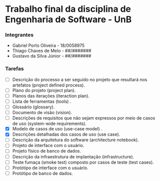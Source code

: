 # Trabalho final da disciplina de Engenharia de Software - UnB

### Integrantes

* Gabriel Porto Oliveira  - 18/0058975
* Thiago Chaves de Melo   - ##/#######
* Gustavo da Silva Júnior - ##/#######

### Tarefas

- [ ] Descrição do processo a ser seguido no projeto que resultará nos artefatos (project defined process).
- [ ] Plano do projeto (project plan).
- [ ] Planos das iterações (iteraction plan).
- [ ] Lista de ferramentas (tools) .
- [ ] Glossário (glossary).
- [ ] Documento de visão (vision).
- [ ] Descrições de requisitos que não sejam expressos por meio de casos de uso (system-wide requirements).
- [x] Modelo de casos de uso (use-case model) .
- [x] Descrições detalhadas dos casos de uso (use case).
- [ ] Descrição da arquitetura do software (architecture notebook).
- [ ] Projeto de interface com o usuário.
- [ ] Projeto físico de banco de dados.
- [ ] Descrição da infraestrutura de implantação (infrastructure).
- [ ] Teste fumaça (smoke test) composto por casos de teste (test cases).
- [ ] Protótipo de interface com o usuário.
- [ ] Protótipo de banco de dados.
